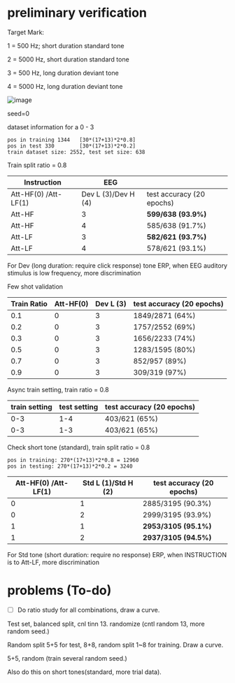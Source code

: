 # preliminary verification

Target Mark:

1 = 500 Hz; short duration standard tone

2 = 5000 Hz, short duration standard tone

3 = 500 Hz, long duration deviant tone

4 = 5000 Hz, long duration deviant tone

![image](https://github.com/NIRVANALAN/EEG-Tinnitus-ML/assets/63215082/6832562d-8ae3-4cce-b67b-6aef286e21d1)

seed=0

dataset information for a 0 - 3
```
pos in training 1344   [30*(17+13)*2*0.8]                                                                                             
pos in test 330        [30*(17+13)*2*0.2]                                     
train dataset size: 2552, test set size: 638                                                                        
```

Train split ratio = 0.8

| Instruction          | EEG                 |                           |
| -------------------- | --------------------- | ------------------------- |
| Att-HF(0) /Att-LF(1) | Dev L (3)/Dev H (4) | test accuracy (20 epochs) |
| Att-HF                    | 3                     | **599/638 (93.9%)**         |
| Att-HF                    | 4                     | 585/638 (91.7%)             |
| Att-LF                    | 3                     | **582/621 (93.7%)**         |
| Att-LF                    | 4                     | 578/621 (93.1%)             |

For Dev (long duration: require click response) tone ERP, when EEG auditory stimulus is low frequency, more discrimination

Few shot validation

| Train Ratio | Att-HF(0) | Dev L (3) | test accuracy (20 epochs) |
| ----------- | --------- | ---------- | ------------------------- |
| 0.1         | 0         | 3          | 1849/2871 (64%)           |
| 0.2         | 0         | 3          | 1757/2552 (69%)           |
| 0.3         | 0         | 3          | 1656/2233 (74%)           |
| 0.5         | 0         | 3          | 1283/1595 (80%)           |
| 0.7         | 0         | 3          | 852/957 (89%)             |
| 0.9         | 0         | 3          | 309/319 (97%)             |


Async train setting, train ratio  = 0.8

| train setting | test setting | test accuracy (20 epochs) |
| ------------- | ------------ | ------------------------- |
| 0-3           | 1-4          | 403/621 (65%)             |
| 0-3           | 1-3          | 403/621 (65%)             |


Check short tone (standard), train split ratio = 0.8

```
pos in training: 270*(17+13)*2*0.8 = 12960
pos in testing: 270*(17+13)*2*0.2 = 3240
```

| Att-HF(0) /Att-LF(1) | Std L (1)/Std H (2) | test accuracy (20 epochs) |
| -------------------- | --------------------- | ------------------------- |
| 0                    | 1                     | 2885/3195 (90.3%)           |
| 0                    | 2                     | 2999/3195 (93.9%)           |
| 1                    | 1                     | **2953/3105 (95.1%)**       |
| 1                    | 2                     | **2937/3105 (94.5%)**       |

For Std tone (short duration: require no response) ERP, when INSTRUCTION is to Att-LF, more discrimination

# problems (To-do)

- [ ] Do ratio study for all combinations, draw a curve.

Test set, balanced split, cnl tinn 13. randomize (cntl random 13, more random seed.)

Random split 5+5 for test, 8+8, random split 1~8 for training. Draw a curve.

5+5, random (train several random seed.)

Also do this on short tones(standard, more trial data).
